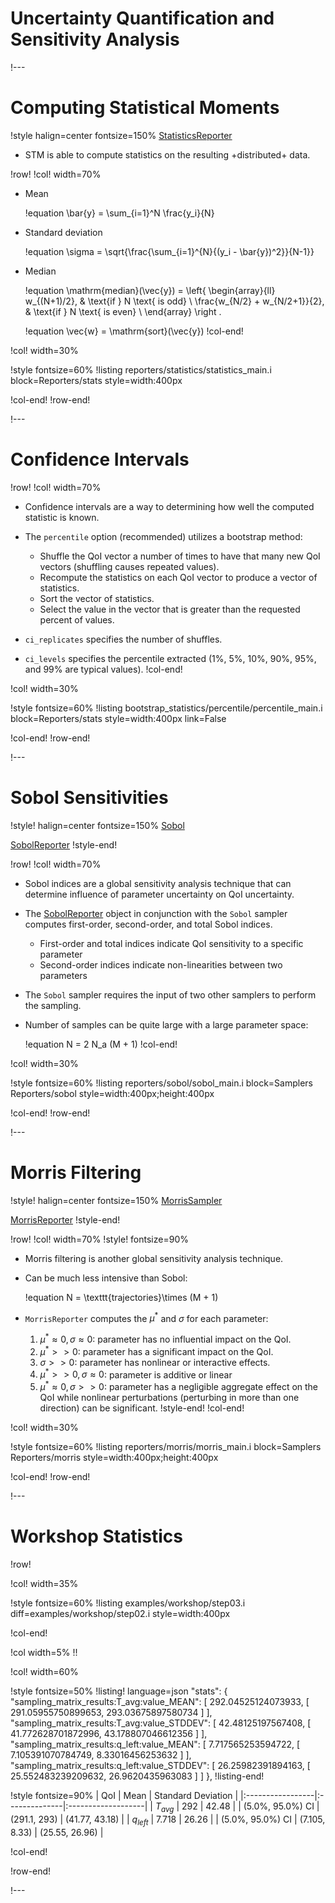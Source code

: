 # Uncertainty Quantification and Sensitivity Analysis

!---

# Computing Statistical Moments

!style halign=center fontsize=150%
[StatisticsReporter](StatisticsReporter.html)

- STM is able to compute statistics on the resulting +distributed+ data.

!row!
!col! width=70%
- Mean

  !equation
  \bar{y} = \sum_{i=1}^N \frac{y_i}{N}

- Standard deviation

  !equation
  \sigma = \sqrt{\frac{\sum_{i=1}^{N}{(y_i - \bar{y})^2}}{N-1}}

- Median

  !equation
  \mathrm{median}(\vec{y}) = \left\{ \begin{array}{ll}
    w_{(N+1)/2}, & \text{if } N \text{ is odd} \\
    \frac{w_{N/2} + w_{N/2+1}}{2}, & \text{if } N \text{ is even} \\
    \end{array} \right .

  !equation
  \vec{w} = \mathrm{sort}(\vec{y})
!col-end!

!col! width=30%

!style fontsize=60%
!listing reporters/statistics/statistics_main.i
         block=Reporters/stats
         style=width:400px

!col-end!
!row-end!

!---

# Confidence Intervals

!row!
!col! width=70%
- Confidence intervals are a way to determining how well the computed statistic is known.
- The `percentile` option (recommended) utilizes a bootstrap method:

  - Shuffle the QoI vector a number of times to have that many new QoI vectors (shuffling causes repeated values).
  - Recompute the statistics on each QoI vector to produce a vector of statistics.
  - Sort the vector of statistics.
  - Select the value in the vector that is greater than the requested percent of values.

- `ci_replicates` specifies the number of shuffles.
- `ci_levels` specifies the percentile extracted (1%, 5%, 10%, 90%, 95%, and 99% are typical values).
!col-end!

!col! width=30%

!style fontsize=60%
!listing bootstrap_statistics/percentile/percentile_main.i
         block=Reporters/stats
         style=width:400px
         link=False

!col-end!
!row-end!

!---

# Sobol Sensitivities

!style! halign=center fontsize=150%
[Sobol](SobolSampler.md)

[SobolReporter](SobolReporter.md)
!style-end!

!row!
!col! width=70%
- Sobol indices are a global sensitivity analysis technique that can determine influence of parameter uncertainty on QoI uncertainty.
- The [SobolReporter](SobolReporter.md) object in conjunction with the `Sobol` sampler computes first-order, second-order, and total Sobol indices.

  - First-order and total indices indicate QoI sensitivity to a specific parameter
  - Second-order indices indicate non-linearities between two parameters

- The `Sobol` sampler requires the input of two other samplers to perform the sampling.
- Number of samples can be quite large with a large parameter space:

  !equation
  N = 2 N_a (M + 1)
!col-end!

!col! width=30%

!style fontsize=60%
!listing reporters/sobol/sobol_main.i
         block=Samplers Reporters/sobol
         style=width:400px;height:400px

!col-end!
!row-end!

!---

# Morris Filtering

!style! halign=center fontsize=150%
[MorrisSampler](MorrisSampler.md)

[MorrisReporter](MorrisReporter.md)
!style-end!

!row!
!col! width=70%
!style! fontsize=90%

- Morris filtering is another global sensitivity analysis technique.
- Can be much less intensive than Sobol:

  !equation
  N = \texttt{trajectories}\times (M + 1)

- `MorrisReporter` computes the $\mu^{*}$ and $\sigma$ for each parameter:

  1. $\mu^{*} \approx 0, \sigma \approx 0$: parameter has no influential impact on the QoI.
  1. $\mu^{*} >> 0$: parameter has a significant impact on the QoI.
  1. $\sigma >> 0$: parameter has nonlinear or interactive effects.
  1. $\mu^{*} >> 0, \sigma \approx 0$: parameter is additive or linear
  1. $\mu^{*} \approx 0, \sigma >> 0$: parameter has a negligible aggregate effect on the QoI while nonlinear perturbations (perturbing in more than one direction) can be significant.
!style-end!
!col-end!

!col! width=30%

!style fontsize=60%
!listing reporters/morris/morris_main.i
         block=Samplers Reporters/morris
         style=width:400px;height:400px

!col-end!
!row-end!

!---

# Workshop Statistics

!row!

!col! width=35%

!style fontsize=60%
!listing examples/workshop/step03.i
         diff=examples/workshop/step02.i
         style=width:400px

!col-end!

!col width=5%
!!

!col! width=60%

!style fontsize=50%
!listing! language=json
"stats": {
    "sampling_matrix_results:T_avg:value_MEAN": [
        292.04525124073933,
        [
            291.05955750899653,
            293.03675897580734
        ]
    ],
    "sampling_matrix_results:T_avg:value_STDDEV": [
        42.48125197567408,
        [
            41.772628701872996,
            43.178807046612356
        ]
    ],
    "sampling_matrix_results:q_left:value_MEAN": [
        7.717565253594722,
        [
            7.105391070784749,
            8.33016456253632
        ]
    ],
    "sampling_matrix_results:q_left:value_STDDEV": [
        26.25982391894163,
        [
            25.552483239209632,
            26.9620435963083
        ]
    ]
},
!listing-end!

!style fontsize=90%
| QoI              | Mean          | Standard Deviation |
|:-----------------|:--------------|:-------------------|
| $T_{avg}$        | 292           | 42.48              |
| (5.0%, 95.0%) CI | (291.1, 293)  | (41.77, 43.18)     |
| $q_{left}$       | 7.718         | 26.26              |
| (5.0%, 95.0%) CI | (7.105, 8.33) | (25.55, 26.96)     |

!col-end!

!row-end!

!---
